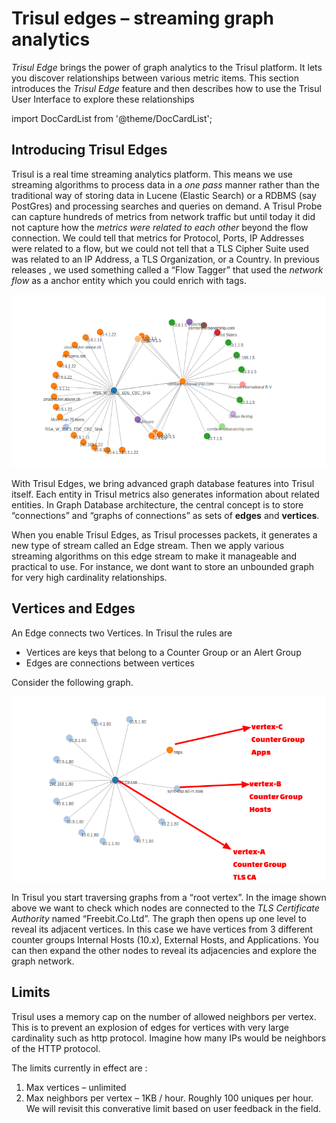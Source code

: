
# Trisul edges – streaming graph analytics

*Trisul Edge* brings the power of graph analytics to the Trisul platform. It lets you discover relationships between various metric items. This section introduces the *Trisul Edge* feature and then describes how to use the Trisul User Interface to explore these relationships

import DocCardList from '@theme/DocCardList';

<DocCardList />

## Introducing Trisul Edges

Trisul is a real time streaming analytics platform. This means we use streaming algorithms to process data in a *one pass* manner rather than the traditional way of storing data in Lucene (Elastic Search) or a RDBMS (say PostGres) and processing searches and queries on demand. A Trisul Probe can capture hundreds of metrics from network traffic but until today it did not capture how the *metrics were related to each other* beyond the flow connection. We could tell that metrics for Protocol, Ports, IP Addresses were related to a flow, but we could not tell that a TLS Cipher Suite used was related to an IP Address, a TLS Organization, or a Country. In previous releases , we used something called a “Flow Tagger” that used the *network flow* as a anchor entity which you could enrich with tags.

![](./images/edge-intro.png)

With Trisul Edges, we bring advanced graph database features into Trisul itself. Each entity in Trisul metrics also generates information about related entities. In Graph Database architecture, the central concept is to store “connections” and “graphs of connections” as sets of **edges** and **vertices**.

When you enable Trisul Edges, as Trisul processes packets, it generates a new type of stream called an Edge stream. Then we apply various streaming algorithms on this edge stream to make it manageable and practical to use. For instance, we dont want to store an unbounded graph for very high cardinality relationships.

## Vertices and Edges

An Edge connects two Vertices. In Trisul the rules are

- Vertices are keys that belong to a Counter Group or an Alert Group
- Edges are connections between vertices

Consider the following graph.

![](./images/vertex.png)

In Trisul you start traversing graphs from a “root vertex”. In the image shown above we want to check which nodes are connected to the *TLS Certificate Authority* named “Freebit.Co.Ltd”. The graph then opens up one level to reveal its adjacent vertices. In this case we have vertices from 3 different counter groups Internal Hosts (10.x), External Hosts, and Applications. You can then expand the other nodes to reveal its adjacencies and explore the graph network.

## Limits

Trisul uses a memory cap on the number of allowed neighbors per vertex. This is to prevent an explosion of edges for vertices with very large cardinality such as http protocol. Imagine how many IPs would be neighbors of the HTTP protocol.

The limits currently in effect are :

1. Max vertices – unlimited
2. Max neighbors per vertex – 1KB / hour. Roughly 100 uniques per hour. We will revisit this converative limit based on user feedback in the field.
